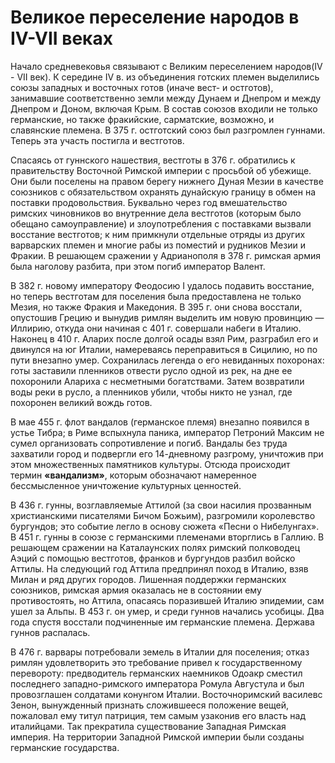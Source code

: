 # Великое переселение народов в IV-VII веках
Начало средневековья связывают с Великим переселением народов(IV - VII век). К середине IV в. из объединения готских племен выделились союзы западных и восточных готов (иначе вест- и остготов), занимавшие соответственно земли между Дунаем и Днепром и между Днепром и Доном, включая Крым. В состав союзов входили не только германские, но также фракийские, сарматские, возможно, и славянские племена. В 375 г. остготский союз был разгромлен гуннами. Теперь эта участь постигла и вестготов. 

Спасаясь от гуннского нашествия, вестготы в 376 г. обратились к правительству Восточной Римской империи с просьбой об убежище. Они были поселены на правом берегу нижнего Дуная Мезии в качестве союзников с обязательством ох­ранять дунайскую границу в обмен на поставки продовольствия. Буквально через год вмешательство римских чиновников во внут­ренние дела вестготов (которым было обещано самоуправление) и злоупотребления с поставками вызвали восстание вестготов; к ним примкнули отдельные отряды из других варварских племен и многие рабы из поместий и рудников Мезии и Фракии. В ре­шающем сражении у Адрианополя в 378 г. римская армия была наголову разбита, при этом погиб император Валент.

В 382 г. новому императору Феодосию I удалось подавить вос­стание, но теперь вестготам для поселения была предоставлена не только Мезия, но также Фракия и Македония. В 395 г. они снова восстали, опустошив Грецию и вынудив римлян выделить им новую провинцию — Иллирию, откуда они начиная с 401 г. совершали набеги в Италию. Наконец в 410 г. Аларих после долгой осады взял Рим, разграбил его и двинулся на юг Италии, намереваясь переправиться в Сицилию, но по пути внезапно умер. Сохранилась легенда о его невиданных похоронах: готы заставили пленников отвести русло одной из рек, на дне ее похоронили Алариха с несметными богатствами. Затем возвратили воды реки в русло, а пленников убили, чтобы никто не узнал, где похоронен великий вождь готов.

В мае 455 г. флот вандалов (германское племя) внезапно появился в устье Тибра; в Риме вспыхнула паника, император Петроний Максим не сумел организовать сопротивление и погиб. Вандалы без труда захватили город и подвергли его 14-дневному разгрому, уничтожив при этом множественных памятников культуры. Отсюда происходит термин **«вандализм»**, которым обозначают намеренное бессмысленное уничтожение культурных ценностей.

В 436 г. гунны, возглавляемые Аттилой (за свои насилия прозванным христианскими писателями Бичом Божьим), разгромили королевство бургундов; это событие легло в основу сюжета «Песни о Нибелунгах». В 451 г. гунны в союзе с германскими племенами вторглись в Галлию. В решающем сражении на Каталаунских полях римский полководец Аэций с помощью вестготов, франков и бургундов раз­бил войско Аттилы. На следующий год Аттила предпринял поход в Италию, взяв Милан и ряд других городов. Лишенная поддержки германских союзников, римская армия оказалась не в состоянии ему противостоять, но Аттила, опасаясь поразившей Италию эпидемии, сам ушел за Альпы. В 453 г. он умер, и среди гуннов начались усобицы. Два года спустя восстали подчиненные им германские племена. Держава гуннов распалась.

В 476 г. варвары потребовали земель в Италии для поселения; отказ римлян удовлетворить это требование привел к государственному перевороту: предводитель германских наемников Одоакр сместил последнего западно-римского императора Ромула Августула и был провозглашен солдатами конунгом Италии. Восточноримский василевс Зенон, вынужденный признать сложившееся положение вещей, пожаловал ему титул патриция, тем самым узаконив его власть над италийцами. Так прекратила существование Западная Римская империя. На территории Западной Римской империи были созданы германские государства.
